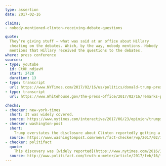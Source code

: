 ```yaml
---
type: assertion
date: 2017-02-16

claims:
- nobody-mentioned-clinton-receiving-debate-questions

quote:
  They’re giving stuff — what was said at an office about Hillary
  cheating on the debates. Which, by the way, nobody mentions. Nobody
  mentions that Hillary received the questions to the debates.
where: press conference
sources:
- type: youtube
  id: Ct0H_ndjavM
  start: 2428
  duration: 13
- type: transcript
  url: https://www.NYTimes.com/2017/02/16/us/politics/donald-trump-press-conference-transcript.html
- type: transcript
  url: https://www.Whitehouse.gov/the-press-office/2017/02/16/remarks-president-trump-press-conference

checks:
- checker: new-york-times
  short: It was widely covered.
  source: https://www.nytimes.com/interactive/2017/06/23/opinion/trumps-lies.html
- checker: washington-post
  short:
    Trump overstates the disclosure about Clinton reportedly getting a single debate question.
  source: https://www.washingtonpost.com/news/fact-checker/wp/2017/02/16/fact-checking-president-trumps-news-conference/
- checker: politifact
  quote:
    This discovery was [widely reported](https://www.nytimes.com/2016/11/01/us/politics/donna-brazile-wikileaks-cnn.html) in the media when the emails were released. It cost Democratic strategist Donna Brazile her analyst position at CNN.
  source: http://www.politifact.com/truth-o-meter/article/2017/feb/16/fact-checking-donald-trumps-press-conference/
---
```


